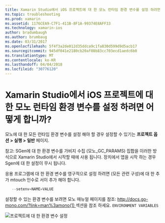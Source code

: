 ```yaml
---
title: Xamarin Studio에서 iOS 프로젝트에 대 한 모노 런타임 환경 변수를 설정 하려면 어떻게 합니까?
ms.topic: troubleshooting
ms.prod: xamarin
ms.assetid: 1176CEA9-C7F1-411B-8F1A-99374E8AFF33
ms.technology: xamarin-ios
author: bradumbaugh
ms.author: brumbaug
ms.date: 03/31/2017
ms.openlocfilehash: 5f4f3a2de012d35ddca9c1fa830d599d9d5acb17
ms.sourcegitcommit: 945df041e2180cb20af08b83cc703ecd1aedc6b0
ms.translationtype: MT
ms.contentlocale: ko-KR
ms.lasthandoff: 04/04/2018
ms.locfileid: "30776120"
---
```

# <a name="how-do-i-set-mono-runtime-environment-variables-for-ios-projects-in-xamarin-studio"></a>Xamarin Studio에서 iOS 프로젝트에 대 한 모노 런타임 환경 변수를 설정 하려면 어떻게 합니까?

모노에 대 한 모든 런타임 환경 변수를 설정 해야 할 경우 설정할 수 있기는 **프로젝트 옵션 > 실행 > 일반** 페이지.

참고: SGen에 대 한 환경 변수를 가비지 수집 (모노\_GC\_PARAMS) 집합을 이러한 방식으로 Xamarin Studio에서 시작할 때에 사용 됩니다. 장치에서 앱을 시작 하는 경우 Sgen에 대 한 설정이 무시 됩니다. 

응용 프로그램에 대 한 환경 변수를 영구적으로 설정 하려면 (모든 관련 구성)에 대 한 추가 mtouch 인수로 서이 추가 해야 합니다.

```csharp
   --setenv=NAME=VALUE
```

설정할 수 있는 환경 변수를 보려면 모노 매뉴얼 페이지를 참조: [ http://docs.go-mono.com/?link=man%3amono(1) ](http://docs.go-mono.com/?link=man%3amono(1)) 섹션을 참조 하세요. `ENVIRONMENT VARIABLES`

![](xs-mono-runtime-images/environment-variables.jpg "프로젝트에 대 한 환경 변수 설정")
